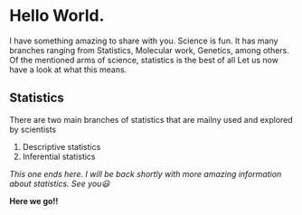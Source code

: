 # Hello World.
I have something amazing to share with you. Science is fun. It has many branches ranging from Statistics, Molecular work, Genetics, among others. Of the mentioned arms of science, statistics is the best of all
Let us now have a look at what this means.

## Statistics
There are two main branches of statistics that are mailny used and explored by scientists
1. Descriptive statistics
2. Inferential statistics

*This one ends here. I will be back shortly with more amazing information about statistics. See you:smiley:*

**Here we go!!**
